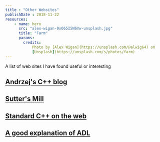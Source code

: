 ```yaml
---
title : "Other Websites"
publishDate : 2018-11-22
resources:
    - name: hero
      src: "alex-wigan-0xO65I5N6Vw-unsplash.jpg"
      title: "Farm"
      params:
        credits:
            Photo by [Alex Wigan](https://unsplash.com/@alwig64) on
            [Unsplash](https://unsplash.com/s/photos/farm)
---
```


A list of web sites I have found useful or interesting

<!--more-->

## [Andrzej's C++ blog](https://akrzemi1.wordpress.com/ "Andrzej's C++ blog")

## [Sutter's Mill](https://herbsutter.com/ "Sutter's Mill")

## [Standard C++ on the web](https://isocpp.org/)

## [A good explanation of ADL](https://abseil.io/tips/49)
